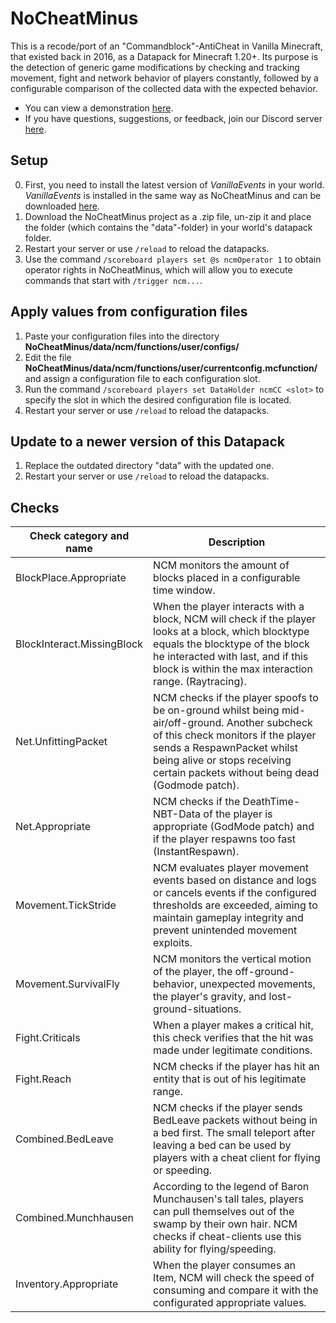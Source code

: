 # NoCheatMinus
 This is a recode/port of an "Commandblock"-AntiCheat in Vanilla Minecraft, that existed back in 2016, as a Datapack for Minecraft 1.20+. Its purpose is the detection of generic game modifications by checking and tracking movement, fight and network behavior of players constantly, followed by a configurable comparison of the collected data with the expected behavior.
 - You can view a demonstration [here](https://www.youtube.com/watch?v=2KCD2lIC0bc).
 - If you have questions, suggestions, or feedback, join our Discord server [here](https://discord.gg/n7yT4MnbmR).

## Setup
0. First, you need to install the latest version of *VanillaEvents* in your world. *VanillaEvents* is installed in the same way as NoCheatMinus and can be downloaded [here](https://github.com/n33d4n4m3/VanillaEvents).
1. Download the NoCheatMinus project as a .zip file, un-zip it and place the folder (which contains the "data"-folder) in your world's datapack folder.
2. Restart your server or use `/reload` to reload the datapacks.
3. Use the command `/scoreboard players set @s ncmOperator 1` to obtain operator rights in NoCheatMinus, which will allow you to execute commands that start with `/trigger ncm...`.

## Apply values from configuration files
1. Paste your configuration files into the directory **NoCheatMinus/data/ncm/functions/user/configs/**
2. Edit the file **NoCheatMinus/data/ncm/functions/user/currentconfig.mcfunction/** and assign a configuration file to each configuration slot.
3. Run the command `/scoreboard players set DataHolder ncmCC <slot>` to specify the slot in which the desired configuration file is located.
4. Restart your server or use `/reload` to reload the datapacks.

## Update to a newer version of this Datapack
1. Replace the outdated directory "data" with the updated one.
2. Restart your server or use `/reload` to reload the datapacks.

## Checks
| Check category and name | Description |
| ----------------------- | ----------- |
| BlockPlace.Appropriate | NCM monitors the amount of blocks placed in a configurable time window. |
| BlockInteract.MissingBlock | When the player interacts with a block, NCM will check if the player looks at a block, which blocktype equals the blocktype of the block he interacted with last, and if this block is within the max interaction range. (Raytracing). |
| Net.UnfittingPacket | NCM checks if the player spoofs to be on-ground whilst being mid-air/off-ground. Another subcheck of this check monitors if the player sends a RespawnPacket whilst being alive or stops receiving certain packets without being dead (Godmode patch). |
| Net.Appropriate | NCM checks if the DeathTime-NBT-Data of the player is appropriate (GodMode patch) and if the player respawns too fast (InstantRespawn). |
| Movement.TickStride | NCM evaluates player movement events based on distance and logs or cancels events if the configured thresholds are exceeded, aiming to maintain gameplay integrity and prevent unintended movement exploits. |
| Movement.SurvivalFly | NCM monitors the vertical motion of the player, the off-ground-behavior, unexpected movements, the player's gravity, and lost-ground-situations. |
| Fight.Criticals | When a player makes a critical hit, this check verifies that the hit was made under legitimate conditions. |
| Fight.Reach | NCM checks if the player has hit an entity that is out of his legitimate range. |
| Combined.BedLeave | NCM checks if the player sends BedLeave packets without being in a bed first. The small teleport after leaving a bed can be used by players with a cheat client for flying or speeding. |
| Combined.Munchhausen | According to the legend of Baron Munchausen's tall tales, players can pull themselves out of the swamp by their own hair. NCM checks if cheat-clients use this ability for flying/speeding. |
| Inventory.Appropriate | When the player consumes an Item, NCM will check the speed of consuming and compare it with the configurated appropriate values. |
